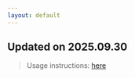 ```yaml
---
layout: default
---
```


## Updated on 2025.09.30
> Usage instructions: [here](./docs/README.md#usage)

